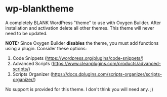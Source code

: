 # wp-blanktheme
A completely BLANK WordPress "theme" to use with Oxygen Builder. After installation and activation delete all other themes. This theme will never need to be updated.

**NOTE:** Since Oxygen Builder **disables** the theme, you must add functions using a plugin. Consider these options:

1. Code Snippets (https://wordpress.org/plugins/code-snippets/)
2. Advanced Scripts (https://www.cleanplugins.com/products/advanced-scripts/)
3. Scripts Organizer (https://docs.dplugins.com/scripts-organizer/scripts-organizer/)

No support is provided for this theme. I don't think you will need any. ;)
